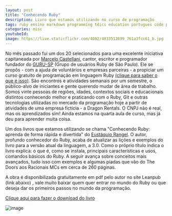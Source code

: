 ```yaml
---
layout: post
title: "Conhecendo Ruby"
description: Livro que estamos utilizando no curso de programação
tags: ruby ensino markdown programming tdics education portugues code programacao curso rubyonrails rails
categories: misc
youtubeId:
image: https://live.staticflickr.com/4092/4833512699_761a3fcc61_b.jpg
---
```


No mês passado fui um dos 20 selecionados para uma excelente iniciativa capitaneada por [Marcelo Castellani](https://twitter.com/mfcastellani), cantor, escritor e programador fundador do [GURU-SP](https://www.gurusp.org/) (Grupo de usuários Ruby de São Paulo). Ele se propôs - com a ajuda de voluntários e empresas parceiras - a propiciar um curso gratuito de programação em linguagem Ruby [(clique para saber o que é isso)](https://pt.wikipedia.org/wiki/Ruby_%28linguagem_de_programa%C3%A7%C3%A3o%29). São encontros e atividades semanais por um semestre, o público-alvo de iniciantes e gente querendo mudar de área de trabalho. Somos vinte pessoas de regiões, idades, contextos sociais e educacionais distintos conhecendo melhor e praticando com o Ruby, Git e outras tecnologias utilizadas no mercado da programação hoje a partir de atividades de uma empresa fictícia - a Dragon Rentals. O CNPJ não é real, mas os aprendizados sim! Ainda estamos na quarta aula de curso, mas já deu para aprender muita coisa. 

Um dos livros que estamos utilizando se chama "Conhecendo Ruby: aprenda de forma rápida e divertida" do [Eustáquio Rangel](https://leanpub.com/u/taq). O autor, profundo conhecedor do Ruby, acaba de atualizar as lições e exemplos do livro para a versão atual da linguagem, a 3.0. Como o próprio título indica o livro explica: o que é, como se instala, principais características e usos, comandos básicos do Ruby. A seguir avança sobre conceitos mais avançados, tudo isso com exemplos e algumas piadas que vão do The Doors aos Racionais MCs em cerca de 260 páginas.    

A obra é disponibilizada gratuitamente em pdf pelo autor no site Leanpub (link abaixo) , vale muito baixar quem quer entrar no mundo do Ruby ou que deseja dar os primeiros passos no mundo da programação. 

[Clique aqui para fazer o download do livro](https://leanpub.com/conhecendo-ruby)

![image](https://user-images.githubusercontent.com/64807181/127940047-e0935efb-2d5c-4b85-bf52-9e0ce142bcb7.png)

